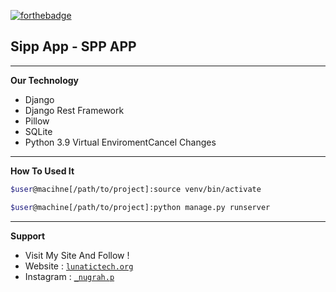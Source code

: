 [![forthebadge](https://forthebadge.com/images/badges/made-with-python.svg)](https://python.com)

## Sipp App - SPP APP

---
**Our Technology**

- Django
- Django Rest Framework
- Pillow 
- SQLite
- Python 3.9 Virtual EnviromentCancel Changes

---
**How To Used It**

```bash
$user@macihne[/path/to/project]:source venv/bin/activate

$user@machine[/path/to/project]:python manage.py runserver
```
---
**Support**
- Visit My Site And Follow !
- Website : <a href="https://lunatictech.org" target="_blank">`lunatictech.org`</a> <br>
- Instagram : <a href="https://instagram.com/_nugrah.p" target="_blank">`_nugrah.p`</a>
